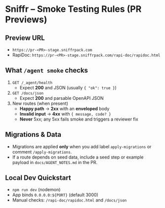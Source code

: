 
# Sniffr – Smoke Testing Rules (PR Previews)

## Preview URL
- `https://pr-<PR>-stage.sniffrpack.com`
- RapiDoc: `https://pr-<PR>-stage.sniffrpack.com/rapi-doc/rapidoc.html`

## What `/agent smoke` checks
1) `GET /_agent/health`  
   - Expect **200** and JSON (usually `{ "ok": true }`)
2) `GET /docs/json`  
   - Expect **200** and parsable OpenAPI JSON
3) New routes (when present)  
   - **Happy path** → **2xx** with an **enveloped** body  
   - **Invalid input** → **4xx** with `{ message, code? }`  
   - **Never** 5xx; any 5xx fails smoke and triggers a reviewer fix

## Migrations & Data
- Migrations are applied **only** when you add label `apply-migrations` or comment `/apply-migrations`.
- If a route depends on seed data, include a seed step or example payload in `docs/AGENT_NOTES.md` in the PR.

## Local Dev Quickstart
- `npm run dev` (nodemon)
- App binds `0.0.0.0:${PORT}` (default 3000)
- Manual checks: `/rapi-doc/rapidoc.html` and `/docs/json`
